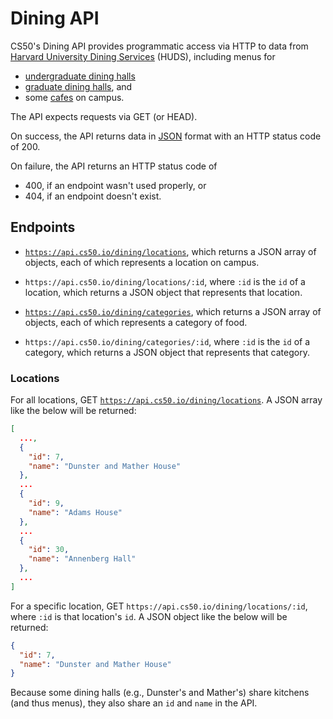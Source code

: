 # Dining API

CS50's Dining API provides programmatic access via HTTP to data from [Harvard University Dining Services](https://dining.harvard.edu/) (HUDS), including menus for

* [undergraduate dining halls](https://dining.harvard.edu/campus-dining/undergraduate-dining/weeks-menu)
* [graduate dining halls](https://dining.harvard.edu/campus-dining/graduate-dining-halls/menus), and
* some [cafes](https://dining.harvard.edu/campus-dining/cafes/hungry) on campus.

The API expects requests via GET (or HEAD).

On success, the API returns data in [JSON](https://en.wikipedia.org/wiki/JSON) format with an HTTP status code of 200.

On failure, the API returns an HTTP status code of

* 400, if an endpoint wasn't used properly, or
* 404, if an endpoint doesn't exist.

## Endpoints

* [`https://api.cs50.io/dining/locations`](https://api.cs50.io/dining/locations), which returns a JSON array of objects, each of which represents a location on campus.
* `https://api.cs50.io/dining/locations/:id`, where `:id` is the `id` of a location, which returns a JSON object that represents that location.

* [`https://api.cs50.io/dining/categories`](https://api.cs50.io/dining/categories), which returns a JSON array of objects, each of which represents a category of food.
* `https://api.cs50.io/dining/categories/:id`, where `:id` is the `id` of a category, which returns a JSON object that represents that category.

### Locations

For all locations, GET [`https://api.cs50.io/dining/locations`](https://api.cs50.io/dining/locations). A JSON array like the below will be returned:

```json
[
  ...,
  {
    "id": 7,
    "name": "Dunster and Mather House"
  },
  ...
  {
    "id": 9, 
    "name": "Adams House"
  },
  ...
  {
    "id": 30, 
    "name": "Annenberg Hall"
  }, 
  ...
]
```

For a specific location, GET `https://api.cs50.io/dining/locations/:id`, where `:id` is that location's `id`. A JSON object like the below will be returned:

```json
{
  "id": 7,
  "name": "Dunster and Mather House"
}
```

Because some dining halls (e.g., Dunster's and Mather's) share kitchens (and thus menus), they also share an `id` and `name` in the API.
